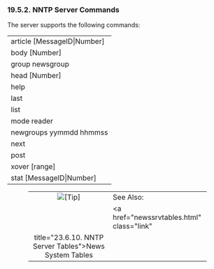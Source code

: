 <div id="newssrvcmds" class="section">

<div class="titlepage">

<div>

<div>

### 19.5.2. NNTP Server Commands

</div>

</div>

</div>

The server supports the following commands:

|                               |
|-------------------------------|
| article \[MessageID\|Number\] |
| body \[Number\]               |
| group newsgroup               |
| head \[Number\]               |
| help                          |
| last                          |
| list                          |
| mode reader                   |
| newgroups yymmdd hhmmss       |
| next                          |
| post                          |
| xover \[range\]               |
| stat \[MessageID\|Number\]    |

<div class="tip" style="margin-left: 0.5in; margin-right: 0.5in;">

|                            |                                                            |
|:--------------------------:|:-----------------------------------------------------------|
| ![\[Tip\]](images/tip.png) | See Also:                                                  |
|                            | <a href="newssrvtables.html" class="link"                  
                              title="23.6.10. NNTP Server Tables">News System Tables</a>  |

</div>

</div>
